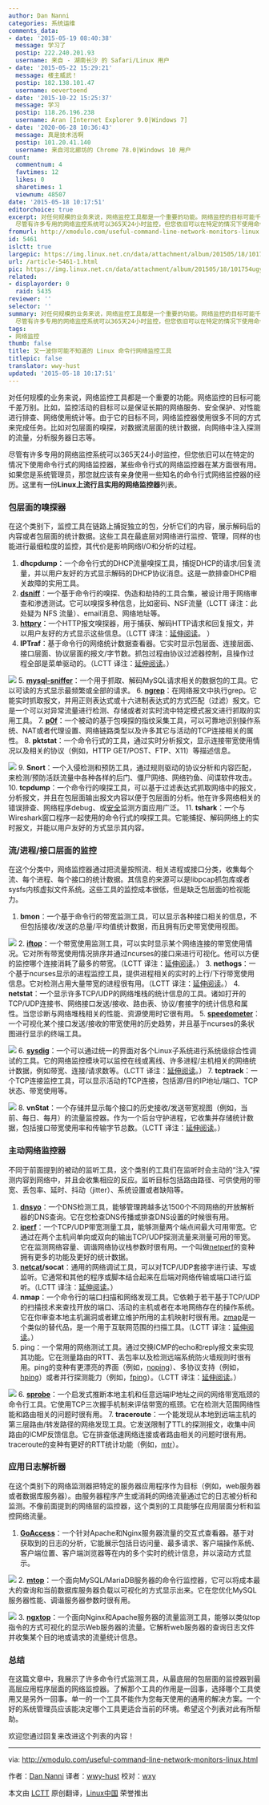 ```yaml
---
author: Dan Nanni
categories: 系统运维
comments_data:
- date: '2015-05-19 08:40:38'
  message: 学习了
  postip: 222.240.201.93
  username: 来自 - 湖南长沙 的 Safari/Linux 用户
- date: '2015-05-22 15:29:21'
  message: 楼主威武！
  postip: 182.138.101.47
  username: oevertoend
- date: '2015-10-22 15:25:37'
  message: 学习
  postip: 118.26.196.238
  username: Aran [Internet Explorer 9.0|Windows 7]
- date: '2020-06-28 10:36:43'
  message: 真是技术活啊
  postip: 101.20.41.140
  username: 来自河北廊坊的 Chrome 78.0|Windows 10 用户
count:
  commentnum: 4
  favtimes: 12
  likes: 0
  sharetimes: 1
  viewnum: 48507
date: '2015-05-18 10:17:51'
editorchoice: true
excerpt: 对任何规模的业务来说，网络监控工具都是一个重要的功能。网络监控的目标可能千差万别。比如，监控活动的目标可以是保证长期的网络服务、安全保护、对性能进行排查、网络使用统计等。由于它的目标不同，网络监控器使用很多不同的方式来完成任务。比如对包层面的嗅探，对数据流层面的统计数据，向网络中注入探测的流量，分析服务器日志等。
  尽管有许多专用的网络监控系统可以365天24小时监控，但您依旧可以在特定的情况下使用命令行式的网络监控器，某些命令行式的网络监控器在某方面很有用。如果您是系统管理员，那您就应该有亲身使用一些
fromurl: http://xmodulo.com/useful-command-line-network-monitors-linux.html
id: 5461
islctt: true
largepic: https://img.linux.net.cn/data/attachment/album/201505/18/101754ugyyggg8wgyqie4p.jpg
url: /article-5461-1.html
pic: https://img.linux.net.cn/data/attachment/album/201505/18/101754ugyyggg8wgyqie4p.jpg.thumb.jpg
related:
- displayorder: 0
  raid: 5435
reviewer: ''
selector: ''
summary: 对任何规模的业务来说，网络监控工具都是一个重要的功能。网络监控的目标可能千差万别。比如，监控活动的目标可以是保证长期的网络服务、安全保护、对性能进行排查、网络使用统计等。由于它的目标不同，网络监控器使用很多不同的方式来完成任务。比如对包层面的嗅探，对数据流层面的统计数据，向网络中注入探测的流量，分析服务器日志等。
  尽管有许多专用的网络监控系统可以365天24小时监控，但您依旧可以在特定的情况下使用命令行式的网络监控器，某些命令行式的网络监控器在某方面很有用。如果您是系统管理员，那您就应该有亲身使用一些
tags:
- 网络监控
thumb: false
title: 又一波你可能不知道的 Linux 命令行网络监控工具
titlepic: false
translator: wwy-hust
updated: '2015-05-18 10:17:51'
---
```


对任何规模的业务来说，网络监控工具都是一个重要的功能。网络监控的目标可能千差万别。比如，监控活动的目标可以是保证长期的网络服务、安全保护、对性能进行排查、网络使用统计等。由于它的目标不同，网络监控器使用很多不同的方式来完成任务。比如对包层面的嗅探，对数据流层面的统计数据，向网络中注入探测的流量，分析服务器日志等。


尽管有许多专用的网络监控系统可以365天24小时监控，但您依旧可以在特定的情况下使用命令行式的网络监控器，某些命令行式的网络监控器在某方面很有用。如果您是系统管理员，那您就应该有亲身使用一些知名的命令行式网络监控器的经历。这里有一份**Linux上流行且实用的网络监控器**列表。


### 包层面的嗅探器


在这个类别下，监控工具在链路上捕捉独立的包，分析它们的内容，展示解码后的内容或者包层面的统计数据。这些工具在最底层对网络进行监控、管理，同样的也能进行最细粒度的监控，其代价是影响网络I/O和分析的过程。


1. **dhcpdump**：一个命令行式的DHCP流量嗅探工具，捕捉DHCP的请求/回复流量，并以用户友好的方式显示解码的DHCP协议消息。这是一款排查DHCP相关故障的实用工具。
2. **[dsniff](http://www.monkey.org/%7Edugsong/dsniff/)**：一个基于命令行的嗅探、伪造和劫持的工具合集，被设计用于网络审查和渗透测试。它可以嗅探多种信息，比如密码、NSF流量（LCTT 译注：此处疑为 NFS 流量）、email消息、网络地址等。
3. **[httpry](http://xmodulo.com/monitor-http-traffic-command-line-linux.html)**：一个HTTP报文嗅探器，用于捕获、解码HTTP请求和回复报文，并以用户友好的方式显示这些信息。（LCTT 译注：[延伸阅读](/article-4148-1.html)。 ）
4. **IPTraf**：基于命令行的网络统计数据查看器。它实时显示包层面、连接层面、接口层面、协议层面的报文/字节数。抓包过程由协议过滤器控制，且操作过程全部是菜单驱动的。（LCTT 译注：[延伸阅读](/article-5430-1.html)。）


![](/data/attachment/album/201505/18/101754ugyyggg8wgyqie4p.jpg)
5. **[mysql-sniffer](https://github.com/zorkian/mysql-sniffer)**：一个用于抓取、解码MySQL请求相关的数据包的工具。它以可读的方式显示最频繁或全部的请求。
6. **[ngrep](http://ngrep.sourceforge.net/)**：在网络报文中执行grep。它能实时抓取报文，并用正则表达式或十六进制表达式的方式匹配（过滤）报文。它是一个可以对异常流量进行检测、存储或者对实时流中特定模式报文进行抓取的实用工具。
7. **[p0f](http://lcamtuf.coredump.cx/p0f3/)**：一个被动的基于包嗅探的指纹采集工具，可以可靠地识别操作系统、NAT或者代理设置、网络链路类型以及许多其它与活动的TCP连接相关的属性。
8. **pktstat**：一个命令行式的工具，通过实时分析报文，显示连接带宽使用情况以及相关的协议（例如，HTTP GET/POST、FTP、X11）等描述信息。


![](/data/attachment/album/201505/18/101755t7prrr5ppp5peeep.jpg)
9. **Snort**：一个入侵检测和预防工具，通过规则驱动的协议分析和内容匹配，来检测/预防活跃流量中各种各样的后门、僵尸网络、网络钓鱼、间谍软件攻击。
10. **tcpdump**：一个命令行的嗅探工具，可以基于过滤表达式抓取网络中的报文，分析报文，并且在包层面输出报文内容以便于包层面的分析。他在许多网络相关的错误排查、网络程序debug、或[安全](http://xmodulo.com/recommend/firewallbook)监测方面应用广泛。
11. **tshark**：一个与Wireshark窗口程序一起使用的命令行式的嗅探工具。它能捕捉、解码网络上的实时报文，并能以用户友好的方式显示其内容。


### 流/进程/接口层面的监控


在这个分类中，网络监控器通过把流量按照流、相关进程或接口分类，收集每个流、每个进程、每个接口的统计数据。其信息的来源可以是libpcap抓包库或者sysfs内核虚拟文件系统。这些工具的监控成本很低，但是缺乏包层面的检视能力。


1. **bmon**：一个基于命令行的带宽监测工具，可以显示各种接口相关的信息，不但包括接收/发送的总量/平均值统计数据，而且拥有历史带宽使用视图。


![](/data/attachment/album/201505/18/101758jgecl00mgvhezwve.jpg)
2. **[iftop](http://xmodulo.com/how-to-install-iftop-on-linux.html)**：一个带宽使用监测工具，可以实时显示某个网络连接的带宽使用情况。它对所有带宽使用情况排序并通过ncurses的接口来进行可视化。他可以方便的监控哪个连接消耗了最多的带宽。（LCTT 译注：[延伸阅读](/article-1843-1.html)。）
3. **nethogs**：一个基于ncurses显示的进程监控工具，提供进程相关的实时的上行/下行带宽使用信息。它对检测占用大量带宽的进程很有用。（LCTT 译注：[延伸阅读](/article-2808-1.html)。）
4. **netstat**：一个显示许多TCP/UDP的网络堆栈的统计信息的工具。诸如打开的TCP/UDP连接书、网络接口发送/接收、路由表、协议/套接字的统计信息和属性。当您诊断与网络堆栈相关的性能、资源使用时它很有用。
5. **[speedometer](https://excess.org/speedometer/)**：一个可视化某个接口发送/接收的带宽使用的历史趋势，并且基于ncurses的条状图进行显示的终端工具。


![](/data/attachment/album/201505/18/101759yf6jfzptc25swgr6.jpg)
6. **[sysdig](http://xmodulo.com/monitor-troubleshoot-linux-server-sysdig.html)**：一个可以通过统一的界面对各个Linux子系统进行系统级综合性调试的工具。它的网络监控模块可以监控在线或离线、许多进程/主机相关的网络统计数据，例如带宽、连接/请求数等。（LCTT 译注：[延伸阅读](/article-4341-1.html)。）
7. **tcptrack**：一个TCP连接监控工具，可以显示活动的TCP连接，包括源/目的IP地址/端口、TCP状态、带宽使用等。


![](/data/attachment/album/201505/18/101759txfxlh7erbt83se8.jpg)
8. **vnStat**：一个存储并显示每个接口的历史接收/发送带宽视图（例如，当前、每日、每月）的流量监控器。作为一个后台守护进程，它收集并存储统计数据，包括接口带宽使用率和传输字节总数。（LCTT 译注：[延伸阅读](/article-5256-1.html)。）


### 主动网络监控器


不同于前面提到的被动的监听工具，这个类别的工具们在监听时会主动的“注入”探测内容到网络中，并且会收集相应的反应。监听目标包括路由路径、可供使用的带宽、丢包率、延时、抖动（jitter）、系统设置或者缺陷等。


1. **[dnsyo](http://xmodulo.com/check-dns-propagation-linux.html)**：一个DNS检测工具，能够管理跨越多达1500个不同网络的开放解析器的DNS查询。它在您检查DNS传播或排查DNS设置的时候很有用。
2. **[iperf](https://iperf.fr/)**：一个TCP/UDP带宽测量工具，能够测量两个端点间最大可用带宽。它通过在两个主机间单向或双向的输出TCP/UDP探测流量来测量可用的带宽。它在监测网络容量、调谐网络协议栈参数时很有用。一个叫做[netperf](http://www.netperf.org/netperf/)的变种拥有更多的功能及更好的统计数据。
3. **[netcat](http://xmodulo.com/useful-netcat-examples-linux.html)/socat**：通用的网络调试工具，可以对TCP/UDP套接字进行读、写或监听。它通常和其他的程序或脚本结合起来在后端对网络传输或端口进行监听。（LCTT 译注：[延伸阅读](/article-1171-1.html)。）
4. **nmap**：一个命令行的端口扫描和网络发现工具。它依赖于若干基于TCP/UDP的扫描技术来查找开放的端口、活动的主机或者在本地网络存在的操作系统。它在你审查本地主机漏洞或者建立维护所用的主机映射时很有用。[zmap](https://zmap.io/)是一个类似的替代品，是一个用于互联网范围的扫描工具。（LCTT 译注：[延伸阅读](/article-2561-1.html)。）
5. ping：一个常用的网络测试工具。通过交换ICMP的echo和reply报文来实现其功能。它在测量路由的RTT、丢包率以及检测远端系统防火墙规则时很有用。ping的变种有更漂亮的界面（例如，[noping](http://noping.cc/)）、多协议支持（例如，[hping](http://www.hping.org/)）或者并行探测能力（例如，[fping](http://fping.org/)）。（LCTT 译注：[延伸阅读](/article-2303-1.html)。）


![](/data/attachment/album/201505/18/101800sqp76qdj6un7z76q.jpg)
6. **[sprobe](http://sprobe.cs.washington.edu/)**：一个启发式推断本地主机和任意远端IP地址之间的网络带宽瓶颈的命令行工具。它使用TCP三次握手机制来评估带宽的瓶颈。它在检测大范围网络性能和路由相关的问题时很有用。
7. **traceroute**：一个能发现从本地到远端主机的第三层路由/转发路径的网络发现工具。它发送限制了TTL的探测报文，收集中间路由的ICMP反馈信息。它在排查低速网络连接或者路由相关的问题时很有用。traceroute的变种有更好的RTT统计功能（例如，[mtr](http://xmodulo.com/better-alternatives-basic-command-line-utilities.html#mtr_link)）。


### 应用日志解析器


在这个类别下的网络监测器把特定的服务器应用程序作为目标（例如，web服务器或者数据库服务器）。由服务器程序产生或消耗的网络流量通过它的日志被分析和监测。不像前面提到的网络层的监控器，这个类别的工具能够在应用层面分析和监控网络流量。


1. **[GoAccess](http://goaccess.io/)**：一个针对Apache和Nginx服务器流量的交互式查看器。基于对获取到的日志的分析，它能展示包括日访问量、最多请求、客户端操作系统、客户端位置、客户端浏览器等在内的多个实时的统计信息，并以滚动方式显示。


![](/data/attachment/album/201505/18/101800zndzxvbuaodb3zx7.jpg)
2. **[mtop](http://mtop.sourceforge.net/)**：一个面向MySQL/MariaDB服务器的命令行监控器，它可以将成本最大的查询和当前数据库服务器负载以可视化的方式显示出来。它在您优化MySQL服务器性能、调谐服务器参数时很有用。


![](/data/attachment/album/201505/18/101801e6aszkbn9k3ae7p6.jpg)
3. **[ngxtop](http://xmodulo.com/monitor-nginx-web-server-command-line-real-time.html)**：一个面向Nginx和Apache服务器的流量监测工具，能够以类似top指令的方式可视化的显示Web服务器的流量。它解析web服务器的查询日志文件并收集某个目的地或请求的流量统计信息。


### 总结


在这篇文章中，我展示了许多命令行式监测工具，从最底层的包层面的监控器到最高层应用程序层面的网络监控器。了解那个工具的作用是一回事，选择哪个工具使用又是另外一回事。单一的一个工具不能作为您每天使用的通用的解决方案。一个好的系统管理员应该能决定哪个工具更适合当前的环境。希望这个列表对此有所帮助。


欢迎您通过回复来改进这个列表的内容！




---


via: <http://xmodulo.com/useful-command-line-network-monitors-linux.html>


作者：[Dan Nanni](http://xmodulo.com/author/nanni) 译者：[wwy-hust](https://github.com/wwy-hust) 校对：[wxy](https://github.com/wxy)


本文由 [LCTT](https://github.com/LCTT/TranslateProject) 原创翻译，[Linux中国](http://linux.cn/) 荣誉推出